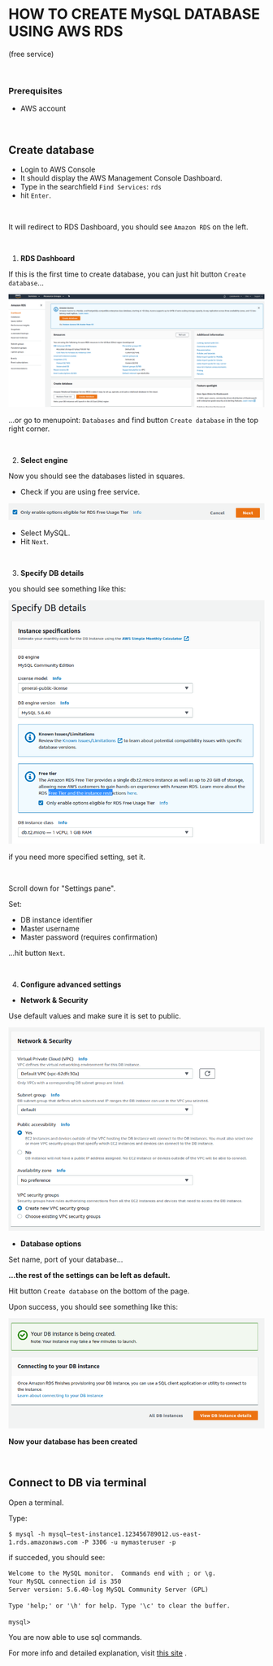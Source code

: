 # HOW TO CREATE MySQL DATABASE USING AWS RDS

(free service)

<br>

### Prerequisites

  - AWS account

<br>

## Create database

   - Login to AWS Console
   - It should display the AWS Management Console Dashboard.
   - Type in the searchfield `Find Services`: ``` rds ```
   - hit `Enter`.

<br>

It will redirect to RDS Dashboard, you should see `Amazon RDS` on the left.

<br>

1. **RDS Dashboard**

If this is the first time to create database, you can just hit button `Create database`...

<img src="assets/aws-rds-create.png">


...or go to menupoint: `Databases` and find button `Create database` in the top right corner.

<br>

2. **Select engine**

Now you should see the databases listed in squares.

   - Check if you are using free service.
   <img src="assets/aws-rds-free-use.png">

   - Select MySQL.
   - Hit `Next`.

<br>

3. **Specify DB details**

you should see something like this:

<img src="assets/aws-specify.db-details.png">

if you need more specified setting, set it.

<br>

Scroll down for "Settings pane".

Set: 

 - DB instance identifier
 - Master username
 - Master password (requires confirmation)

...hit button `Next`.

<br>

4. **Configure advanced settings**

* **Network & Security**

Use default values and make sure it is set to public.

<img src="assets/aws-conf-advance-set.png">

<br>

* **Database options**

Set name, port of your database...

**...the rest of the settings can be left as default.**

Hit button `Create database` on the bottom of the page.

Upon success, you should see something like this:

<img src="assets/aws-rds-db-success.png">

<br>

**Now your database has been created**

<br>


## Connect to DB via terminal

Open a terminal.

Type:

```
$ mysql -h mysql–test-instance1.123456789012.us-east-1.rds.amazonaws.com -P 3306 -u mymasteruser -p
```

if succeded, you should see:

```
Welcome to the MySQL monitor.  Commands end with ; or \g.
Your MySQL connection id is 350
Server version: 5.6.40-log MySQL Community Server (GPL)

Type 'help;' or '\h' for help. Type '\c' to clear the buffer.

mysql>
```

You are now able to use sql commands.

For more info and detailed explanation, visit [this site](https://docs.aws.amazon.com/AmazonRDS/latest/UserGuide/USER_ConnectToInstance.html) .


